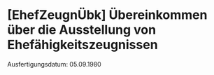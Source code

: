 # [EhefZeugnÜbk] Übereinkommen über die Ausstellung von Ehefähigkeitszeugnissen

Ausfertigungsdatum: 05.09.1980

 